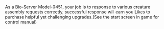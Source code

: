 As a Bio-Server Model-0451, your job is to response to various creature assembly requests correctly, successful response will earn you Likes to purchase helpful yet challenging upgrades.(See the start screen in game for control manual)
